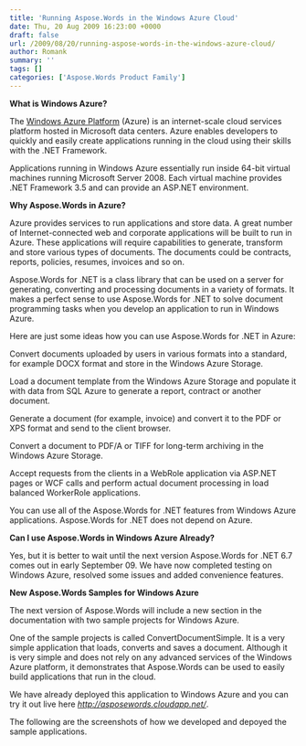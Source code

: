```yaml
---
title: 'Running Aspose.Words in the Windows Azure Cloud'
date: Thu, 20 Aug 2009 16:23:00 +0000
draft: false
url: /2009/08/20/running-aspose-words-in-the-windows-azure-cloud/
author: Romank
summary: ''
tags: []
categories: ['Aspose.Words Product Family']
---
```


**What is Windows Azure?**

The [Windows Azure Platform][1] (Azure) is an internet-scale cloud services platform hosted in Microsoft data centers. Azure enables developers to quickly and easily create applications running in the cloud using their skills with the .NET Framework.

Applications running in Windows Azure essentially run inside 64-bit virtual machines running Microsoft Server 2008. Each virtual machine provides .NET Framework 3.5 and can provide an ASP.NET environment.

**Why Aspose.Words in Azure?**

Azure provides services to run applications and store data. A great number of Internet-connected web and corporate applications will be built to run in Azure. These applications will require capabilities to generate, transform and store various types of documents. The documents could be contracts, reports, policies, resumes, invoices and so on.

Aspose.Words for .NET is a class library that can be used on a server for generating, converting and processing documents in a variety of formats. It makes a perfect sense to use Aspose.Words for .NET to solve document programming tasks when you develop an application to run in Windows Azure.

Here are just some ideas how you can use Aspose.Words for .NET in Azure:

Convert documents uploaded by users in various formats into a standard, for example DOCX format and store in the Windows Azure Storage.

Load a document template from the Windows Azure Storage and populate it with data from SQL Azure to generate a report, contract or another document.

Generate a document (for example, invoice) and convert it to the PDF or XPS format and send to the client browser.

Convert a document to PDF/A or TIFF for long-term archiving in the Windows Azure Storage.

Accept requests from the clients in a WebRole application via ASP.NET pages or WCF calls and perform actual document processing in load balanced WorkerRole applications.

You can use all of the Aspose.Words for .NET features from Windows Azure applications. Aspose.Words for .NET does not depend on Azure.

**Can I use Aspose.Words in Windows Azure Already?**

Yes, but it is better to wait until the next version Aspose.Words for .NET 6.7 comes out in early September 09. We have now completed testing on Windows Azure, resolved some issues and added convenience features.

**New Aspose.Words Samples for Windows Azure**

The next version of Aspose.Words will include a new section in the documentation with two sample projects for Windows Azure.

One of the sample projects is called ConvertDocumentSimple. It is a very simple application that loads, converts and saves a document. Although it is very simple and does not rely on any advanced services of the Windows Azure platform, it demonstrates that Aspose.Words can be used to easily build applications that run in the cloud.  

We have already deployed this application to Windows Azure and you can try it out live here _http://asposewords.cloudapp.net/_.

The following are the screenshots of how we developed and depoyed the sample applications.




[1]: https://azure.microsoft.com/en-gb/




